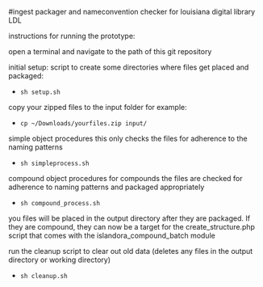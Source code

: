 #ingest packager and nameconvention checker for louisiana digital library LDL

instructions for running the prototype:

open a terminal and navigate to the path of this git repository


initial setup: script to create some directories where files get placed and packaged:

- ```sh setup.sh```

copy your zipped files to the input folder
for example:

- ```cp ~/Downloads/yourfiles.zip input/```

simple object procedures 
this only checks the files for adherence to the naming patterns
- ```sh simpleprocess.sh```

compound object procedures
for compounds the files are checked for adherence to naming patterns and packaged appropriately
- ```sh compound_process.sh```


you files will be placed in the output directory after they are packaged. If they are compound, they can now be a target for the create_structure.php script that comes with the islandora_compound_batch module


run the cleanup script to clear out old data (deletes any files in the output directory or working directory)
- ```sh cleanup.sh```


